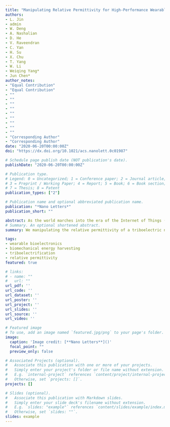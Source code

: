 ```yaml
---
title: "Manipulating Relative Permittivity for High-Performance Wearable Triboelectric Nanogenerator"
authors:
- L. Jin
- admin
- W. Deng
- A. Nashalian
- D. He
- V. Raveendran
- C. Yan
- H. Su
- X. Chu
- T. Yang
- W. Li
- Weiqing Yang*
- Jun Chen*
author_notes:
- "Equal Contribution"
- "Equal Contribution"
- ""
- ""
- ""
- ""
- ""
- ""
- ""
- ""
- ""
- "Corresponding Author"
- "Corresponding Author"
date: "2020-06-20T00:00:00Z"
doi: "https://dx.doi.org/10.1021/acs.nanolett.0c01987"

# Schedule page publish date (NOT publication's date).
publishDate: "2020-06-20T00:00:00Z"

# Publication type.
# Legend: 0 = Uncategorized; 1 = Conference paper; 2 = Journal article;
# 3 = Preprint / Working Paper; 4 = Report; 5 = Book; 6 = Book section;
# 7 = Thesis; 8 = Patent
publication_types: ["2"]

# Publication name and optional abbreviated publication name.
publication: "*Nano Letters*"
publication_short: ""

abstract: As the world marches into the era of the Internet of Things (IoT), the practice of human health care is on the cusp of a revolution, driven by an unprecedented level of personalization enabled by a variety of wearable bioelectronics. A sustainable and wearable energy solution is highly desirable and remains a challenge. Here, we report a high-performance wearable electricity generation approach by manipulating the relative permittivity of a triboelectric nanogenerator (TENG). A compatible active carbon (AC)-doped polyvinylidene fluoride (AC@PVDF) composite film was invented with high relative permittivity and a specific surface area for wearable biomechanical energy harvesting. Compared with the pure PVDF, the 0.8% AC@PVDF film-based TENG obtained an enhancement in voltage, current, and power by 2.5, 3.5, and 9.8 times, respectively. This work reports a stable, cost-effective, and scalable approach to improve the performance of the triboelectric nanogenerator for wearable biomechanical energy harvesting, thus rendering a sustainable and pervasive energy solution for on-body electronics.
# Summary. An optional shortened abstract.
summary: We manipulating the relative permittivity of a triboelectric nanogenerator for high-performance wearable biomechanical energy harvesting

tags:
- wearable bioelectronics
- biomechanical energy harvesting
- triboelectrification
- relative permittivity
featured: true

# links:
# - name: ""
#   url: ""
url_pdf: ''
url_code: ''
url_dataset: ''
url_poster: ''
url_project: ''
url_slides: ''
url_source: ''
url_video: ''

# Featured image
# To use, add an image named `featured.jpg/png` to your page's folder. 
image:
  caption: 'Image credit: [**Nano Letters**]()'
  focal_point: ""
  preview_only: false

# Associated Projects (optional).
#   Associate this publication with one or more of your projects.
#   Simply enter your project's folder or file name without extension.
#   E.g. `internal-project` references `content/project/internal-project/index.md`.
#   Otherwise, set `projects: []`.
projects: []

# Slides (optional).
#   Associate this publication with Markdown slides.
#   Simply enter your slide deck's filename without extension.
#   E.g. `slides: "example"` references `content/slides/example/index.md`.
#   Otherwise, set `slides: ""`.
slides: example
---
```

